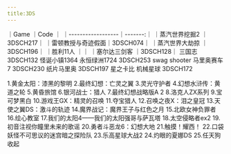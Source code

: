 ```yaml
---
title:3DS
---
```


｜Game              ｜Code    ｜
｜------------------｜-------:｜
｜蒸汽世界挖掘2     ｜3DSCH217｜
｜雷顿教授与奇迹假面｜3DSCH074｜
｜蒸汽世界大劫掠    ｜3DSCH196｜
｜胜利11人          ｜｜
｜塞尔达三剑客      ｜3DSCH128｜
三国志3DSCH132
怪诞小镇1364
永恒绿洲1724
3DSCH253
swag shooter
马里奥赛车7 3DSCH230
纸片马里奥 3DSCH197
星之卡比 机械星球 3DSCH172


1.黄金太阳：漆黑的黎明
2.最终幻想：亡灵之翼
3.灵光守护者 4.幻想水浒传：黄道之轮 5.黄昏旅馆 6.银河战士：猎人 7.最终幻想战略版A 2 8.洛克人ZX系列 9.宝可梦黑白 10.游戏王GX：精灵的召唤 11.夺宝猎人 12.召唤之夜X：泪之皇冠 13.天使之翼DS：激斗的轨迹 14.魔界战记：魔界王子与红色之月 15.北欧女神负罪者 16.绘心教室 17.我们的太阳4——我们的太阳强哥与萨瓦塔 18.太空侵略者ex2 19.初音注视你瞳里未来的歌谣 20.勇者斗恶龙6：幻想大地 21.触摸！耀西！ 22.口袋妖怪不可思议的迷宫暗之探险队 23.乐高星球大战2 24.灼眼的夏娜DS 25.任天狗​ 收起